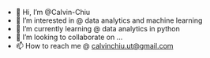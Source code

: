 - 👋 Hi, I’m @CaIvin-Chiu
- 👀 I’m interested in @ data analytics and machine learning
- 🌱 I’m currently learning @ data analytics in python
- 💞️ I’m looking to collaborate on ...
- 📫 How to reach me @ calvinchiu.ut@gmail.com

<!---
CaIvin-Chiu/CaIvin-Chiu is a ✨ special ✨ repository because its `README.md` (this file) appears on your GitHub profile.
You can click the Preview link to take a look at your changes.
--->
